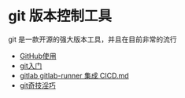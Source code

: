 # git 版本控制工具

git 是一款开源的强大版本工具，并且在目前非常的流行

* [GitHub使用](/git/GitHub使用)
* [git入门](/git/git入门.md)
* [gitlab gitlab-runner 集成 CICD.md](/git/gitlab-CICD)
* [git奇技淫巧](/git/git奇技淫巧.md)

